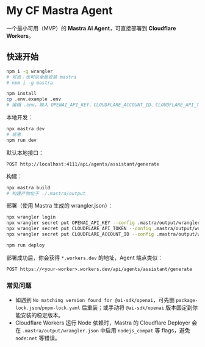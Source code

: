 # My CF Mastra Agent

一个最小可用（MVP）的 **Mastra AI Agent**，可直接部署到 **Cloudflare Workers**。

## 快速开始

```bash
npm i -g wrangler
# 可选：也可以全局安装 mastra
# npm i -g mastra

npm install
cp .env.example .env
# 编辑 .env，填入 OPENAI_API_KEY、CLOUDFLARE_ACCOUNT_ID、CLOUDFLARE_API_TOKEN
```

本地开发：

```bash
npx mastra dev
# 或者
npm run dev
```

默认本地接口：
```
POST http://localhost:4111/api/agents/assistant/generate
```

构建：

```bash
npx mastra build
# 构建产物位于 ./.mastra/output
```

部署（使用 Mastra 生成的 wrangler.json）：

```bash
npx wrangler login
npx wrangler secret put OPENAI_API_KEY --config .mastra/output/wrangler.json
npx wrangler secret put CLOUDFLARE_API_TOKEN --config .mastra/output/wrangler.json
npx wrangler secret put CLOUDFLARE_ACCOUNT_ID --config .mastra/output/wrangler.json

npm run deploy
```

部署成功后，你会获得 `*.workers.dev` 的地址，Agent 端点类似：

```
POST https://<your-worker>.workers.dev/api/agents/assistant/generate
```

### 常见问题
- 如遇到 `No matching version found for @ai-sdk/openai`，可先删 `package-lock.json`/`pnpm-lock.yaml` 后重装；或手动将 `@ai-sdk/openai` 版本固定到你能安装的稳定版本。
- Cloudflare Workers 运行 Node 依赖时，Mastra 的 Cloudflare Deployer 会在 `.mastra/output/wrangler.json` 中启用 `nodejs_compat` 等 flags，避免 `node:net` 等错误。
